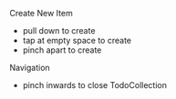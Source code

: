 Create New Item
- pull down to create
- tap at empty space to create
- pinch apart to create

Navigation
- pinch inwards to close TodoCollection